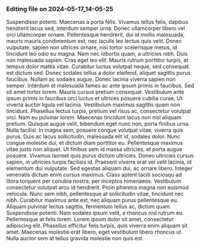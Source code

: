 

### Editing file on 2024-05-17_14-05-25

Suspendisse potenti. Maecenas a porta felis. Vivamus tellus felis, dapibus hendrerit lacus sed, interdum semper urna. Donec ullamcorper libero vel orci ullamcorper ornare. Pellentesque hendrerit, dui id mollis malesuada, mauris mauris condimentum est, nec iaculis leo lectus quis velit. Donec vulputate, sapien non ultrices ornare, nisi tortor scelerisque metus, id tincidunt leo odio eu magna. Nam nec lobortis quam, a ultricies nibh. Duis non malesuada sapien. Cras eget leo elit. Mauris rutrum porttitor turpis, at tempus dolor mattis vitae. Curabitur luctus volutpat neque, sed consequat est dictum sed. Donec sodales tellus a dolor eleifend, aliquet sagittis purus faucibus. Nullam ac sodales augue.
Donec lacinia viverra sapien non semper. Interdum et malesuada fames ac ante ipsum primis in faucibus. Sed sit amet tortor lorem. Mauris cursus pretium consequat. Vestibulum ante ipsum primis in faucibus orci luctus et ultrices posuere cubilia curae; Ut viverra auctor ligula vel lacinia. Vestibulum maximus sagittis quam non tincidunt. Phasellus lectus turpis, pretium vel risus ac, consectetur volutpat orci. Nam eu pulvinar lorem. Maecenas tincidunt lacus non nisl aliquam pretium. Quisque augue velit, bibendum eget nunc non, porta finibus urna. Nulla facilisi. In magna sem, posuere congue volutpat vitae, viverra quis purus. Duis ac lacus sollicitudin, malesuada elit id, sodales dolor. Nunc congue molestie dui, et dictum diam porttitor eu. Pellentesque maximus vitae justo non aliquet.
Ut finibus sem id massa ultricies, et porta augue posuere. Vivamus laoreet quis purus dictum ultricies. Donec ultricies cursus sapien, in ultricies turpis facilisis id. Praesent viverra erat vel velit lacinia, id elementum dui vulputate. Sed egestas aliquam dui, ac ornare libero. Integer venenatis dictum enim cursus maximus. Class aptent taciti sociosqu ad litora torquent per conubia nostra, per inceptos himenaeos. Vestibulum consectetur volutpat arcu id hendrerit.
Proin pharetra magna non euismod vehicula. Nunc sem nibh, pellentesque at sollicitudin vitae, tincidunt nec nibh. Curabitur maximus ante est, nec aliquam purus pellentesque eu. Aliquam pulvinar lectus sagittis, fermentum tellus ac, dictum quam. Suspendisse potenti. Nam sodales ipsum velit, a rhoncus nisl rutrum eu. Pellentesque at felis lorem. Lorem ipsum dolor sit amet, consectetur adipiscing elit. Phasellus efficitur felis turpis, quis viverra enim aliquam sit amet. Maecenas molestie erat libero, eget vestibulum libero rhoncus ut. Nulla auctor sem at tellus gravida molestie non quis est.



